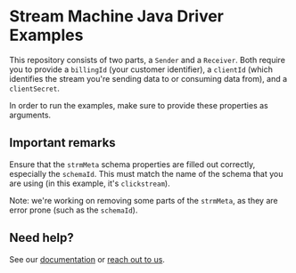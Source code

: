 # Stream Machine Java Driver Examples

This repository consists of two parts, a `Sender` and a `Receiver`. Both require you to provide a `billingId` (your customer identifier), a `clientId` (which identifies the stream you're sending data to or consuming data from), and a `clientSecret`.

In order to run the examples, make sure to provide these properties as arguments.

## Important remarks

Ensure that the `strmMeta` schema properties are filled out correctly, especially the `schemaId`. This must match the name of the schema that you are using (in this example, it's `clickstream`).

Note: we're working on removing some parts of the `strmMeta`, as they are error prone (such as the `schemaId`).

## Need help?

See our [documentation](https://docs.streammachine.io) or [reach out to us](https://docs.streammachine.io/docs/0.1.0/contact/index.html).
